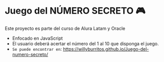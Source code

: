 <h1>Juego del NÚMERO SECRETO 🎮</h1>
Este proyecto es parte del curso de Alura Latam y Oracle

- Enfocado en JavaScript
- El usuario deberá acertar el número del 1 al 10 que disponga el juego.
- ```Se puede encontrar en```:
https://willyburritos.github.io/Juego-del-numero-secreto/

